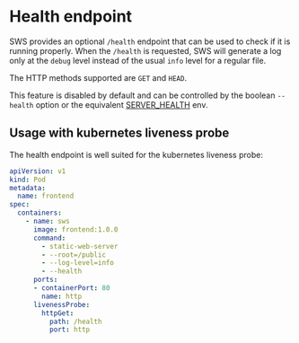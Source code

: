 # Health endpoint

SWS provides an optional `/health` endpoint that can be used to check if it is running properly.
When the  `/health` is requested, SWS will generate a log only at the `debug` level instead of the usual `info` level for a regular file.

The HTTP methods supported are `GET` and `HEAD`.

This feature is disabled by default and can be controlled by the boolean `--health` option or the equivalent [SERVER_HEALTH](./../configuration/environment-variables.md#health) env.

## Usage with kubernetes liveness probe

The health endpoint is well suited for the kubernetes liveness probe:

```yaml
apiVersion: v1
kind: Pod
metadata:
  name: frontend
spec:
  containers:
    - name: sws
      image: frontend:1.0.0
      command:
        - static-web-server
        - --root=/public
        - --log-level=info
        - --health
      ports:
      - containerPort: 80
        name: http
      livenessProbe:
        httpGet:
          path: /health
          port: http
```
